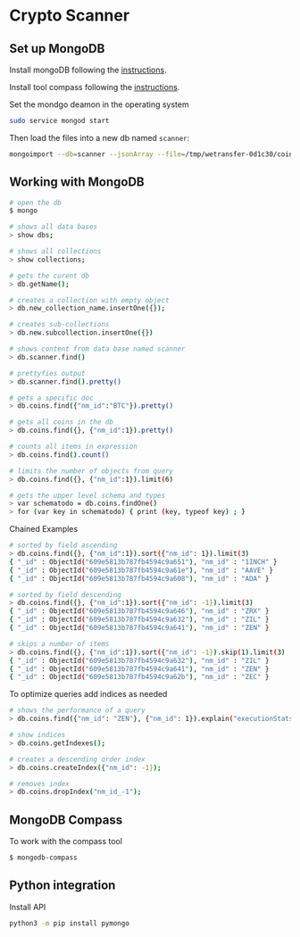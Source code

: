# Crypto Scanner

## Set up MongoDB

Install mongoDB following the [instructions](https://docs.mongodb.com/manual/tutorial/install-mongodb-on-ubuntu/).

Install tool compass following the [instructions](https://docs.mongodb.com/compass/current/install/).

Set the mondgo deamon in the operating system

```bash
sudo service mongod start
```


Then load the files into a new db named `scanner`:

```bash
mongoimport --db=scanner --jsonArray --file=/tmp/wetransfer-0d1c30/coins.json
```

## Working with MongoDB

```bash
# open the db
$ mongo

# shows all data bases
> show dbs;

# shows all collections
> show collections;

# gets the curent db
> db.getName();

# creates a collection with empty object
> db.new_collection_name.insertOne({});

# creates sub-collections
> db.new.subcollection.insertOne({})

# shows content from data base named scanner
> db.scanner.find()

# prettyfies output
> db.scanner.find().pretty()

# gets a specific doc
> db.coins.find({"nm_id":"BTC"}).pretty()

# gets all coins in the db
> db.coins.find({}, {"nm_id":1}).pretty() 

# counts all items in expression
> db.coins.find().count()

# limits the number of objects from query
> db.coins.find({}, {"nm_id":1}).limit(6)

# gets the upper level schema and types
> var schematodo = db.coins.findOne()
> for (var key in schematodo) { print (key, typeof key) ; }
```

Chained Examples

```bash
# sorted by field ascending
> db.coins.find({}, {"nm_id":1}).sort({"nm_id": 1}).limit(3)
{ "_id" : ObjectId("609e5813b787fb4594c9a651"), "nm_id" : "1INCH" }
{ "_id" : ObjectId("609e5813b787fb4594c9a61e"), "nm_id" : "AAVE" }
{ "_id" : ObjectId("609e5813b787fb4594c9a608"), "nm_id" : "ADA" }

# sorted by field descending
> db.coins.find({}, {"nm_id":1}).sort({"nm_id": -1}).limit(3)
{ "_id" : ObjectId("609e5813b787fb4594c9a646"), "nm_id" : "ZRX" }
{ "_id" : ObjectId("609e5813b787fb4594c9a632"), "nm_id" : "ZIL" }
{ "_id" : ObjectId("609e5813b787fb4594c9a641"), "nm_id" : "ZEN" }

# skips a number of items
> db.coins.find({}, {"nm_id":1}).sort({"nm_id": -1}).skip(1).limit(3)
{ "_id" : ObjectId("609e5813b787fb4594c9a632"), "nm_id" : "ZIL" }
{ "_id" : ObjectId("609e5813b787fb4594c9a641"), "nm_id" : "ZEN" }
{ "_id" : ObjectId("609e5813b787fb4594c9a62b"), "nm_id" : "ZEC" }
```

To optimize queries add indices as needed

```bash
# shows the performance of a query
> db.coins.find({"nm_id": "ZEN"}, {"nm_id": 1}).explain("executionStats");

# show indices
> db.coins.getIndexes();

# creates a descending order index
> db.coins.createIndex({"nm_id": -1});

# removes index
> db.coins.dropIndex("nm_id_-1");
```

## MongoDB Compass

To work with the compass tool

```bash
$ mongodb-compass
```

## Python integration

Install API

```bash
python3 -m pip install pymongo
```

